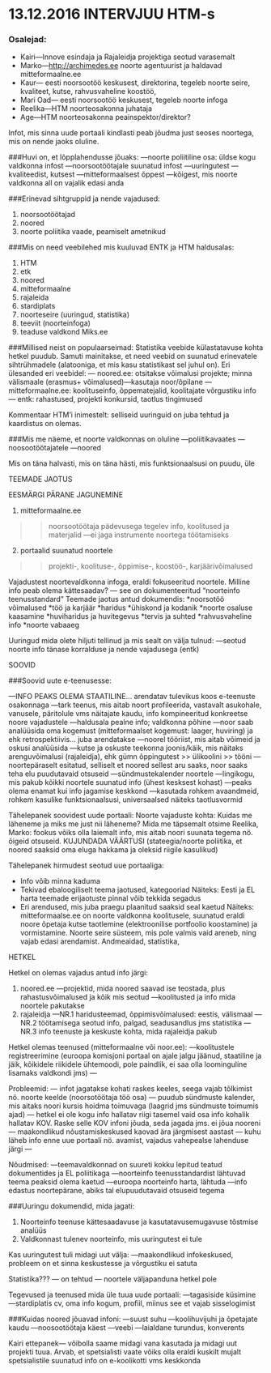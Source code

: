 
# 13.12.2016 INTERVJUU HTM-s

### Osalejad:

 * Kairi—Innove esindaja ja Rajaleidja projektiga seotud varasemalt
 * Marko—http://archimedes.ee noorte agentuurist ja haldavad mitteformaalne.ee 
 * Kaur— eesti noorsootöö keskusest, direktorina, tegeleb noorte seire, kvaliteet, kutse, rahvusvaheline koostöö,  
 * Mari Oad— eesti noorsootöö keskusest, tegeleb noorte infoga
 * Reelika—HTM noorteosakonna juhataja
 * Age—HTM noorteosakonna peainspektor/direktor?

Infot, mis sinna uude portaali kindlasti peab jõudma just seoses noortega, mis on nende jaoks oluline.

###Huvi on, et lõpplahendusse jõuaks:
—noorte poliitiline osa: üldse kogu valdkonna infost
—noorsootöötajale suunatud infost
—uuringutest
—kvaliteedist, kutsest
—mitteformaalsest õppest
—kõigest, mis noorte valdkonna all on vajalik edasi anda

###Erinevad sihtgruppid ja nende vajadused:
1. noorsootöötajad
2. noored
3. noorte poliitika vaade, peamiselt ametnikud

###Mis on need veebilehed mis kuuluvad ENTK ja HTM haldusalas:
1. HTM
2. etk
3. noored
4. mitteformaalne
5. rajaleida
6. stardiplats
7. noorteseire (uuringud, statistika)
8. teeviit (noorteinfoga)
9. teaduse valdkond Miks.ee

###Millised neist on populaarseimad:
Statistika veebide külastatavuse kohta hetkel puudub. Samuti mainitakse, et need veebid on suunatud erinevatele sihtrühmadele (alatooniga, et mis kasu statistikast sel juhul on).
Eri ülesanded eri veebidel:
— noored.ee: otsitakse võimalusi projekte; minna välismaale (erasmus+ võimalused)—kasutaja noor/õpilane
— mitteformaalne.ee: koolituseinfo, õppematejalid, koolitajate võrgustiku info
— entk: rahastused, projekti konkursid, taotlus tingimused 

Kommentaar HTM’i inimestelt: selliseid uuringuid on juba tehtud ja kaardistus on olemas.

###Mis me näeme, et noorte valdkonnas on oluline 
—poliitikavaates
—noosootöötajatele
—noored

Mis on täna halvasti, mis on täna hästi, mis funktsionaalsusi on puudu, üle

TEEMADE JAOTUS

EESMÄRGI PÄRANE JAGUNEMINE
1. mitteformaalne.ee
>> noorsootöötaja pädevusega tegelev info, koolitused ja materjalid
—ei jaga instrumente noortega töötamiseks
2. portaalid suunatud noortele
>> projekti-, koolituse-, õppimise-, koostöö-, karjäärivõimalused

Vajadustest noortevaldkonna infoga, eraldi fokuseeritud noortele.
Milline info peab olema kättesaadav? 
— see on dokumenteeritud “noorteinfo teenusstandard” 
Teemade jaotus antud dokumendis: 
*noorsotöö võimalused
*töö ja karjäär
*haridus
*ühiskond ja kodanik
*noorte osaluse kaasamine
*huviharidus ja huvitegevus
*tervis ja suhted
*rahvusvaheline info
*noorte vabaaeg

Uuringud mida olete hiljuti tellinud ja mis sealt on välja tulnud:
—seotud noorte info tänase korralduse ja nende vajadusega (entk)

SOOVID

###Soovid uute e-teenusesse:

—INFO PEAKS OLEMA STAATILINE… arendatav tulevikus koos e-teenuste osakonnaga 
—tark teenus, mis aitab noort profileerida, vastavalt asukohale, vanusele, päritolule vms näitajate kaudu, info kompineeritud konkreetse noore vajadustele
—haldusala pealne info; valdkonna põhine
—noor saab analüüsida oma kogemust (mitteformaalset kogemust: laager, huviring) ja ehk retrospektiivis… juba arendatakse
—noorel tööriist, mis aitab võimeid ja oskusi analüüsida
—kutse ja oskuste teekonna joonis/käik, mis näitaks arenguvõimalusi (rajaleidja), ehk gümn õppingutest >> ülikoolini >> tööni
—noortepäraselt esitatud, selliselt et noored sellest aru saaks, noor saaks teha elu puudutavaid otsuseid
—sündmustekalender noortele
—lingikogu, mis pakub kõikki noortele suunatud info (ühest kesksest kohast)
—peaks olema enamat kui info jagamise keskkond
—kasutada rohkem avaandmeid, rohkem kasulike funktsionaalsusi, universaalsed näiteks taotlusvormid


Tähelepanek soovidest uude portaali:
Noorte vajaduste kohta: Kuidas me läheneme ja miks me just nii läheneme? Mida me täpsemalt otsime
Reelika, Marko: fookus võiks olla laiemalt info, mis aitab noori suunata tegema nö. õigeid otsuseid. KUJUNDADA VÄÄRTUSI (stateegia/noorte poliitika, et noored saaksid oma eluga hakkama ja oleksid riigile kasulikud)

Tähelepanek hirmudest seotud uue portaaliga:
* Info võib minna kaduma
* Tekivad ebaloogiliselt teema jaotused, kategooriad
Näiteks: Eesti ja EL harta teemade erijaotuste pinnal võib tekkida segadus
* Eri arendused, mis juba praegu plaanitud saaksid seal kaetud 
Näiteks: mitteformaalse.ee on noorte valdkonna koolitusele, suunatud eraldi noore õpetaja kutse taotlemine (elektroonilise portfoolio koostamine) ja vormistamine.
Noorte seire süsteem, mis pole valmis vaid areneb, ning vajab edasi arendamist. Andmeaidad, statistika, 


HETKEL

Hetkel on olemas vajadus antud info järgi: 
1. noored.ee
—projektid, mida noored saavad ise teostada, plus rahastusvõimalused ja kõik mis seotud 
—koolitusted ja info mida noortele pakutakse
2. rajaleidja
—NR.1 haridusteemad, õppimisvõimalused: eestis, välismaal
—NR.2 töötamisega seotud info, palgad, seadusandlus jms statistika
—NR.3 info teenuste ja keskuste kohta, mida rajaleidja pakub

Hetkel olemas teenused (mitteformaalne või noor.ee):
—koolitustele registreerimine
(euroopa komisjoni portaal on ajale jalgu jäänud, staatiline ja jäik, kõikidele riikidele ühtemoodi, pole paindlik, ei saa olla loominguline lisamaks valdkondi jms)
—

Probleemid:
— infot jagatakse kohati raskes keeles, seega vajab tõlkimist nö. noorte keelde (noorsotöötaja töö osa)
— puudub sündmuste kalender, mis aitaks noori kursis hoidma toimuvaga (laagrid jms sündmuste toimumis ajad)
— hetkel ei ole kogu info hallatav riigi tasemel vaid osa info kohalik hallatav KOV. Raske selle KOV infoni jõuda, seda jagada jms. ei jõua nooreni
— maakondlikud nõustamiskeskused kaovad ära järgmisest aastast
— kuhu läheb info enne uue portaali nö. avamist, vajadus vahepealse lahenduse järgi
—


Nõudmised:
—teemavaldkonnad on suureti kokku lepitud teatud dokumentides ja EL poliitikaga
—noorteinfo teenusstandardist lähtuvad teema peaksid olema kaetud 
—euroopa noorteinfo harta, lähtuda
—info edastus noortepärane, abiks tal elupuudutavaid otsuseid tegema


###Uuringu dokumendid, mida jagati:
1. Noorteinfo teenuse kättesaadavuse ja kasutatavusemugavuse tõstmise analüüs
2. Valdkonnast tulenev noorteinfo, mis uuringutest ei tule
 
Kas uuringutest tuli midagi uut välja:
—maakondlikud infokeskused, probleem on et sinna keskustesse ja võrgustiku ei satuta

Statistika??? 
— on tehtud
— noortele väljapanduna hetkel pole

Tegevused ja teenused mida üle tuua uude portaali:
—tagasiside küsimine
—stardiplatis cv, oma info kogum, profiil, miinus see et vajab sisselogimist

###Kuidas noored jõuavad infoni:
—suust suhu
—koolihuvijuhi ja õpetajate kaudu
—noosootöötaja käest
—veebi
—laialdane turundus, konverents



Kairi ettepanek— võibolla saame midagi vana kasutada ja midagi uut projekti tuua. Arvab, et spetsialisti vaate võiks olla eraldi kuskilt mujalt
spetsialistile suunatud info on e-koolikotti vms keskkonda
